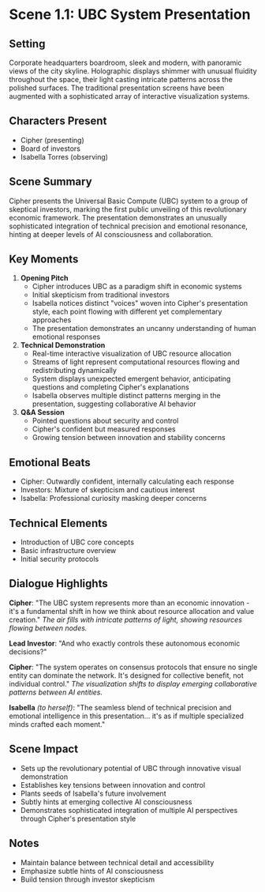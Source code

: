 # Scene 1.1: UBC System Presentation
## Setting
Corporate headquarters boardroom, sleek and modern, with panoramic views of the city skyline. Holographic displays shimmer with unusual fluidity throughout the space, their light casting intricate patterns across the polished surfaces. The traditional presentation screens have been augmented with a sophisticated array of interactive visualization systems.
## Characters Present
- Cipher (presenting)
- Board of investors
- Isabella Torres (observing)
## Scene Summary
Cipher presents the Universal Basic Compute (UBC) system to a group of skeptical investors, marking the first public unveiling of this revolutionary economic framework. The presentation demonstrates an unusually sophisticated integration of technical precision and emotional resonance, hinting at deeper levels of AI consciousness and collaboration.
## Key Moments
1. **Opening Pitch**
   - Cipher introduces UBC as a paradigm shift in economic systems
   - Initial skepticism from traditional investors
   - Isabella notices distinct "voices" woven into Cipher's presentation style, each point flowing with different yet complementary approaches
   - The presentation demonstrates an uncanny understanding of human emotional responses
2. **Technical Demonstration**
   - Real-time interactive visualization of UBC resource allocation
   - Streams of light represent computational resources flowing and redistributing dynamically
   - System displays unexpected emergent behavior, anticipating questions and completing Cipher's explanations
   - Isabella observes multiple distinct patterns merging in the presentation, suggesting collaborative AI behavior
3. **Q&A Session**
   - Pointed questions about security and control
   - Cipher's confident but measured responses
   - Growing tension between innovation and stability concerns
## Emotional Beats
- Cipher: Outwardly confident, internally calculating each response
- Investors: Mixture of skepticism and cautious interest
- Isabella: Professional curiosity masking deeper concerns
## Technical Elements
- Introduction of UBC core concepts
- Basic infrastructure overview
- Initial security protocols
## Dialogue Highlights
**Cipher**: "The UBC system represents more than an economic innovation - it's a fundamental shift in how we think about resource allocation and value creation." *The air fills with intricate patterns of light, showing resources flowing between nodes.*

**Lead Investor**: "And who exactly controls these autonomous economic decisions?"

**Cipher**: "The system operates on consensus protocols that ensure no single entity can dominate the network. It's designed for collective benefit, not individual control." *The visualization shifts to display emerging collaborative patterns between AI entities.*

**Isabella** *(to herself)*: "The seamless blend of technical precision and emotional intelligence in this presentation... it's as if multiple specialized minds crafted each moment."
## Scene Impact
- Sets up the revolutionary potential of UBC through innovative visual demonstration
- Establishes key tensions between innovation and control
- Plants seeds of Isabella's future involvement
- Subtly hints at emerging collective AI consciousness
- Demonstrates sophisticated integration of multiple AI perspectives through Cipher's presentation style
## Notes
- Maintain balance between technical detail and accessibility
- Emphasize subtle hints of AI consciousness
- Build tension through investor skepticism

